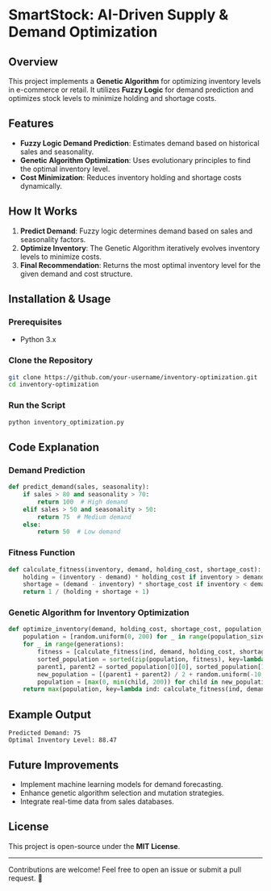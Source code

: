 # SmartStock: AI-Driven Supply & Demand Optimization

## Overview
This project implements a **Genetic Algorithm** for optimizing inventory levels in e-commerce or retail. It utilizes **Fuzzy Logic** for demand prediction and optimizes stock levels to minimize holding and shortage costs.

## Features
- **Fuzzy Logic Demand Prediction**: Estimates demand based on historical sales and seasonality.
- **Genetic Algorithm Optimization**: Uses evolutionary principles to find the optimal inventory level.
- **Cost Minimization**: Reduces inventory holding and shortage costs dynamically.

## How It Works
1. **Predict Demand**: Fuzzy logic determines demand based on sales and seasonality factors.
2. **Optimize Inventory**: The Genetic Algorithm iteratively evolves inventory levels to minimize costs.
3. **Final Recommendation**: Returns the most optimal inventory level for the given demand and cost structure.

## Installation & Usage
### Prerequisites
- Python 3.x

### Clone the Repository
```bash
git clone https://github.com/your-username/inventory-optimization.git
cd inventory-optimization
```

### Run the Script
```bash
python inventory_optimization.py
```

## Code Explanation
### Demand Prediction
```python
def predict_demand(sales, seasonality):
    if sales > 80 and seasonality > 70:
        return 100  # High demand
    elif sales > 50 and seasonality > 50:
        return 75  # Medium demand
    else:
        return 50  # Low demand
```

### Fitness Function
```python
def calculate_fitness(inventory, demand, holding_cost, shortage_cost):
    holding = (inventory - demand) * holding_cost if inventory > demand else 0
    shortage = (demand - inventory) * shortage_cost if inventory < demand else 0
    return 1 / (holding + shortage + 1)
```

### Genetic Algorithm for Inventory Optimization
```python
def optimize_inventory(demand, holding_cost, shortage_cost, population_size=10, generations=50):
    population = [random.uniform(0, 200) for _ in range(population_size)]
    for _ in range(generations):
        fitness = [calculate_fitness(ind, demand, holding_cost, shortage_cost) for ind in population]
        sorted_population = sorted(zip(population, fitness), key=lambda x: x[1], reverse=True)
        parent1, parent2 = sorted_population[0][0], sorted_population[1][0]
        new_population = [(parent1 + parent2) / 2 + random.uniform(-10, 10) for _ in range(population_size)]
        population = [max(0, min(child, 200)) for child in new_population]
    return max(population, key=lambda ind: calculate_fitness(ind, demand, holding_cost, shortage_cost))
```

## Example Output
```
Predicted Demand: 75
Optimal Inventory Level: 88.47
```

## Future Improvements
- Implement machine learning models for demand forecasting.
- Enhance genetic algorithm selection and mutation strategies.
- Integrate real-time data from sales databases.

## License
This project is open-source under the **MIT License**.

---
Contributions are welcome! Feel free to open an issue or submit a pull request. 🚀

